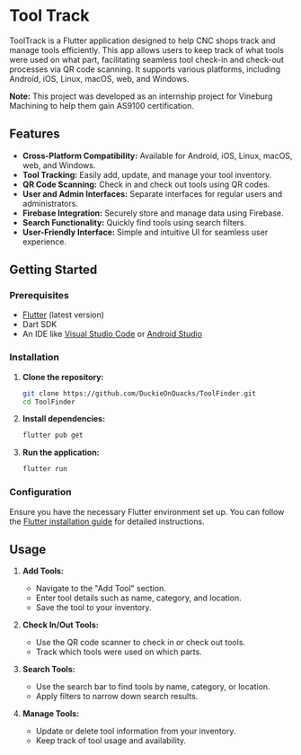 # Tool Track

ToolTrack is a Flutter application designed to help CNC shops track and manage tools efficiently. This app allows users to keep track of what tools were used on what part, facilitating seamless tool check-in and check-out processes via QR code scanning. It supports various platforms, including Android, iOS, Linux, macOS, web, and Windows.

**Note:** This project was developed as an internship project for Vineburg Machining to help them gain AS9100 certification.

## Features

- **Cross-Platform Compatibility:** Available for Android, iOS, Linux, macOS, web, and Windows.
- **Tool Tracking:** Easily add, update, and manage your tool inventory.
- **QR Code Scanning:** Check in and check out tools using QR codes.
- **User and Admin Interfaces:** Separate interfaces for regular users and administrators.
- **Firebase Integration:** Securely store and manage data using Firebase.
- **Search Functionality:** Quickly find tools using search filters.
- **User-Friendly Interface:** Simple and intuitive UI for seamless user experience.

## Getting Started

### Prerequisites

- [Flutter](https://flutter.dev/docs/get-started/install) (latest version)
- Dart SDK
- An IDE like [Visual Studio Code](https://code.visualstudio.com/) or [Android Studio](https://developer.android.com/studio)

### Installation

1. **Clone the repository:**
   ```sh
   git clone https://github.com/DuckieOnQuacks/ToolFinder.git
   cd ToolFinder
   ```

2. **Install dependencies:**
   ```sh
   flutter pub get
   ```

3. **Run the application:**
   ```sh
   flutter run
   ```

### Configuration

Ensure you have the necessary Flutter environment set up. You can follow the [Flutter installation guide](https://flutter.dev/docs/get-started/install) for detailed instructions.

## Usage

1. **Add Tools:**
   - Navigate to the "Add Tool" section.
   - Enter tool details such as name, category, and location.
   - Save the tool to your inventory.

2. **Check In/Out Tools:**
   - Use the QR code scanner to check in or check out tools.
   - Track which tools were used on which parts.

3. **Search Tools:**
   - Use the search bar to find tools by name, category, or location.
   - Apply filters to narrow down search results.

4. **Manage Tools:**
   - Update or delete tool information from your inventory.
   - Keep track of tool usage and availability.

